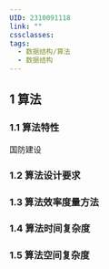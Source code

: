 ```yaml
---
UID: 2310091118
link: ""
cssclasses: 
tags:
  - 数据结构/算法
  - 数据结构
---
```


## 1 算法

### 1.1 算法特性

国防建设

### 1.2 算法设计要求


### 1.3 算法效率度量方法


### 1.4 算法时间复杂度



### 1.5 算法空间复杂度








